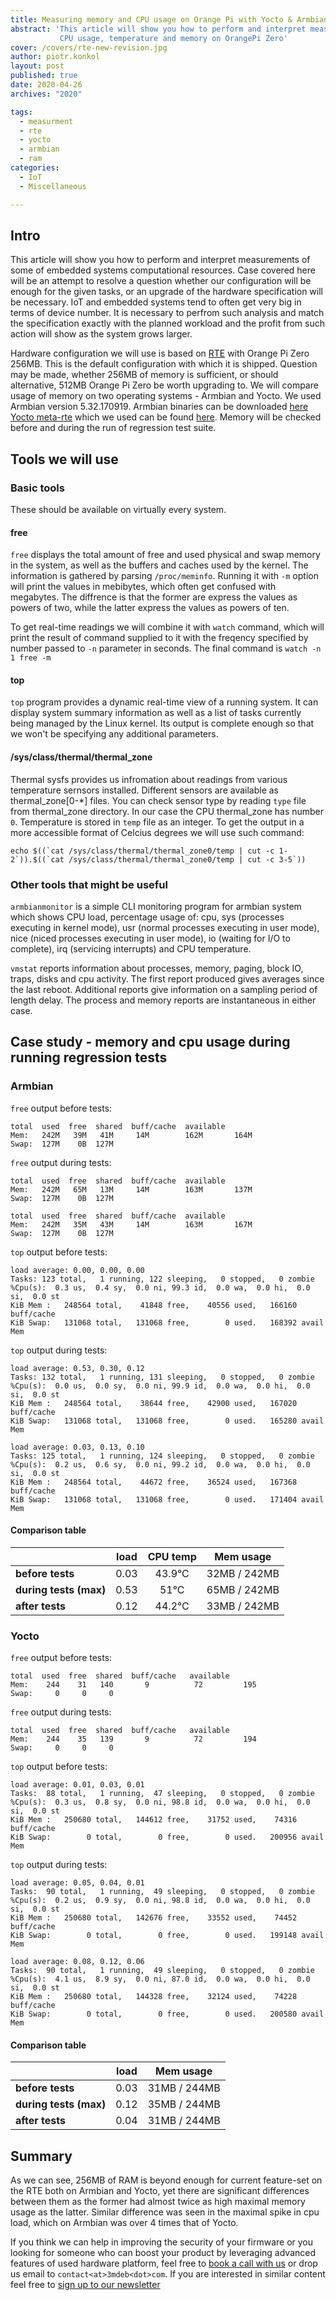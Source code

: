 ```yaml
---
title: Measuring memory and CPU usage on Orange Pi with Yocto & Armbian
abstract: 'This article will show you how to perform and interpret measurements
           CPU usage, temperature and memory on OrangePi Zero'
cover: /covers/rte-new-revision.jpg
author: piotr.konkol
layout: post
published: true
date: 2020-04-26
archives: "2020"

tags:
  - measurment
  - rte
  - yocto
  - armbian
  - ram
categories:
  - IoT
  - Miscellaneous

---
```


## Intro

This article will show you how to perform and interpret measurements of some of
embedded systems computational resources. Case covered here will be an attempt
to resolve a question whether our configuration will be enough for the given
tasks, or an upgrade of the hardware specification will be necessary. IoT and
embedded systems tend to often get very big in terms of device number. It is
necessary to perfrom such analysis and match the specification exactly with the
planned workload and the profit from such action will show as the system grows
larger.

Hardware configuration we will use is based on [RTE](https://3mdeb.com/products/open-source-hardware/rte/)
with Orange Pi Zero 256MB. This is the default configuration with which it
is shipped. Question may be made, whether 256MB of memory is sufficient, or
should alternative, 512MB Orange Pi Zero be worth upgrading to. We will compare
usage of memory on two operating systems - Armbian and Yocto. We used Armbian
version 5.32.170919. Armbian binaries can be downloaded [here](https://dl.armbian.com/_old/orangepizero/archive/)
[Yocto meta-rte](https://github.com/3mdeb/meta-rte) which we used can be found
[here](https://cloud.3mdeb.com/index.php/s/myTkar9CgrgKG9m/download).
Memory will be checked before and during the run of regression test suite.

## Tools we will use

### Basic tools

These should be available on virtually every system.

#### free

`free` displays the total amount of free and used physical and swap
memory in the system, as well as the buffers and caches used by  the
kernel.  The information is gathered by parsing `/proc/meminfo`. Running
it with `-m` option will print the values in mebibytes, which often get
confused with megabytes. The diffrence is that the former are express the
values as powers of two, while the latter express the values as powers of ten.

To get real-time readings we will combine it with `watch` command, which will
print the result of command supplied to it with the freqency specified by
number passed to `-n` parameter in seconds. The final command is
`watch -n 1 free -m`

#### top

`top` program provides a dynamic real-time view of a running system. It can
display system summary information as well as a list of tasks currently
being managed by the Linux kernel. Its output is complete enough so that
we won't be specifying any additional parameters.

#### /sys/class/thermal/thermal_zone

Thermal sysfs provides us infromation about readings from various temperature
sernsors installed. Different sensors are available as thermal_zone[0-*] files.
You can check sensor type by reading `type` file from thermal_zone directory.
In our case the CPU thermal_zone has number `0`. Temperature is stored in
`temp` file as an integer.  To get the output in a more accessible format
of Celcius degrees we will use such command:

```
echo $((`cat /sys/class/thermal/thermal_zone0/temp | cut -c 1-2`)).$((`cat /sys/class/thermal/thermal_zone0/temp | cut -c 3-5`))
```

### Other tools that might be useful

`armbianmonitor` is a simple CLI monitoring program for armbian system which
shows CPU load, percentage usage of: cpu, sys (processes executing in kernel
mode), usr (normal processes executing in user mode), nice (niced processes
executing in user mode), io (waiting for I/O to complete), irq (servicing
interrupts) and CPU temperature.

`vmstat` reports information about processes, memory, paging, block IO, traps,
disks and cpu activity. The first report produced gives averages since the last
reboot. Additional reports give information on a sampling period of length
delay. The process and memory reports are instantaneous in either case.

## Case study - memory and cpu usage during running regression tests

### Armbian

`free` output before tests:

```
total  used  free  shared  buff/cache  available
Mem:   242M   39M   41M     14M        162M       164M
Swap:  127M    0B  127M
```

`free` output during tests:

```
total  used  free  shared  buff/cache  available
Mem:   242M   65M   13M     14M        163M       137M
Swap:  127M    0B  127M
```

```
total  used  free  shared  buff/cache  available
Mem:   242M   35M   43M     14M        163M       167M
Swap:  127M    0B  127M
```

`top` output before tests:

```
load average: 0.00, 0.00, 0.00
Tasks: 123 total,   1 running, 122 sleeping,   0 stopped,   0 zombie
%Cpu(s):  0.3 us,  0.4 sy,  0.0 ni, 99.3 id,  0.0 wa,  0.0 hi,  0.0 si,  0.0 st
KiB Mem :   248564 total,    41848 free,    40556 used,   166160 buff/cache
KiB Swap:   131068 total,   131068 free,        0 used.   168392 avail Mem
```

`top` output during tests:

```
load average: 0.53, 0.30, 0.12
Tasks: 132 total,   1 running, 131 sleeping,   0 stopped,   0 zombie
%Cpu(s):  0.0 us,  0.0 sy,  0.0 ni, 99.9 id,  0.0 wa,  0.0 hi,  0.0 si,  0.0 st
KiB Mem :   248564 total,    38644 free,    42900 used,   167020 buff/cache
KiB Swap:   131068 total,   131068 free,        0 used.   165280 avail Mem
```

```
load average: 0.03, 0.13, 0.10
Tasks: 125 total,   1 running, 124 sleeping,   0 stopped,   0 zombie
%Cpu(s):  0.2 us,  0.6 sy,  0.0 ni, 99.2 id,  0.0 wa,  0.0 hi,  0.0 si,  0.0 st
KiB Mem :   248564 total,    44672 free,    36524 used,   167368 buff/cache
KiB Swap:   131068 total,   131068 free,        0 used.   171404 avail Mem
```

#### Comparison table

|                       |load   | CPU temp   | Mem usage    |
|:----------------------|:-----:|:----------:|:------------:|
|**before tests**       | 0.03  | 43.9&deg;C | 32MB / 242MB |
|**during tests (max)** | 0.53  | 51&deg;C   | 65MB / 242MB |
|**after tests**        | 0.12  | 44.2&deg;C | 33MB / 242MB |

### Yocto
`free` output before tests:

```
total  used  free  shared  buff/cache   available
Mem:    244    31   140       9          72         195
Swap:     0     0     0
```

`free` output during tests:

```
total  used  free  shared  buff/cache   available
Mem:    244    35   139       9          72         194
Swap:     0     0     0
```

`top` output before tests:

```
load average: 0.01, 0.03, 0.01
Tasks:  88 total,   1 running,  47 sleeping,   0 stopped,   0 zombie
%Cpu(s):  0.3 us,  0.8 sy,  0.0 ni, 98.8 id,  0.0 wa,  0.0 hi,  0.0 si,  0.0 st
KiB Mem :   250680 total,   144612 free,    31752 used,    74316 buff/cache
KiB Swap:        0 total,        0 free,        0 used.   200956 avail Mem
```

`top` output during tests:

```
load average: 0.05, 0.04, 0.01
Tasks:  90 total,   1 running,  49 sleeping,   0 stopped,   0 zombie
%Cpu(s):  0.2 us,  0.9 sy,  0.0 ni, 98.8 id,  0.0 wa,  0.0 hi,  0.0 si,  0.0 st
KiB Mem :   250680 total,   142676 free,    33552 used,    74452 buff/cache
KiB Swap:        0 total,        0 free,        0 used.   199148 avail Mem
```

```
load average: 0.08, 0.12, 0.06
Tasks:  90 total,   1 running,  49 sleeping,   0 stopped,   0 zombie
%Cpu(s):  4.1 us,  8.9 sy,  0.0 ni, 87.0 id,  0.0 wa,  0.0 hi,  0.0 si,  0.0 st
KiB Mem :   250680 total,   144328 free,    32124 used,    74228 buff/cache
KiB Swap:        0 total,        0 free,        0 used.   200580 avail Mem
```

#### Comparison table

|                        | load  | Mem usage    |
|:-----------------------|:-----:|:------------:|
|**before tests**        | 0.03  | 31MB / 244MB |
|**during tests (max)**  | 0.12  | 35MB / 244MB |
|**after tests**         | 0.04  | 31MB / 244MB |


## Summary
As we can see, 256MB of RAM is beyond enough for current feature-set on the
RTE both on Armbian and Yocto, yet there are significant differences between
them as the former had almost twice as high maximal memory usage as the latter.
Similar difference was seen in the maximal spike in cpu load, which on Armbian
was over 4 times that of Yocto.

If you think we can help in improving the security of your firmware or you
looking for someone who can boost your product by leveraging advanced features
of used hardware platform, feel free to [book a call with us](https://calendly.com/3mdeb/consulting-remote-meeting)
or drop us email to `contact<at>3mdeb<dot>com`. If you are interested in similar
content feel free to [sign up to our newsletter](http://eepurl.com/gfoekD)
